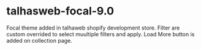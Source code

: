 # talhasweb-focal-9.0
Focal theme added in talhaweb shopify development store. 
Filter are custom overrided to select muultiple filters and apply.
Load More button is added on collection page.
